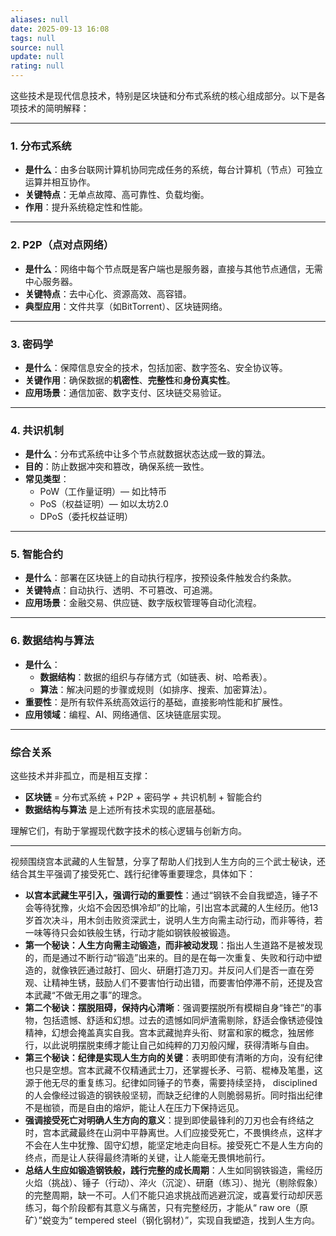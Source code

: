 ```yaml
---
aliases: null
date: 2025-09-13 16:08
tags: null
source: null
update: null
rating: null
---
```


这些技术是现代信息技术，特别是区块链和分布式系统的核心组成部分。以下是各项技术的简明解释：

---

### 1. **分布式系统**

- **是什么**：由多台联网计算机协同完成任务的系统，每台计算机（节点）可独立运算并相互协作。
- **关键特点**：无单点故障、高可靠性、负载均衡。
- **作用**：提升系统稳定性和性能。

---

### 2. **P2P（点对点网络）**

- **是什么**：网络中每个节点既是客户端也是服务器，直接与其他节点通信，无需中心服务器。
- **关键特点**：去中心化、资源高效、高容错。
- **典型应用**：文件共享（如BitTorrent）、区块链网络。

---

### 3. **密码学**

- **是什么**：保障信息安全的技术，包括加密、数字签名、安全协议等。
- **关键作用**：确保数据的**机密性**、**完整性**和**身份真实性**。
- **应用场景**：通信加密、数字支付、区块链交易验证。

---

### 4. **共识机制**

- **是什么**：分布式系统中让多个节点就数据状态达成一致的算法。
- **目的**：防止数据冲突和篡改，确保系统一致性。
- **常见类型**：
  - PoW（工作量证明）— 如比特币
  - PoS（权益证明）— 如以太坊2.0
  - DPoS（委托权益证明）

---

### 5. **智能合约**

- **是什么**：部署在区块链上的自动执行程序，按预设条件触发合约条款。
- **关键特点**：自动执行、透明、不可篡改、可追溯。
- **应用场景**：金融交易、供应链、数字版权管理等自动化流程。

---

### 6. **数据结构与算法**

- **是什么**：
  - **数据结构**：数据的组织与存储方式（如链表、树、哈希表）。
  - **算法**：解决问题的步骤或规则（如排序、搜索、加密算法）。
- **重要性**：是所有软件系统高效运行的基础，直接影响性能和扩展性。
- **应用领域**：编程、AI、网络通信、区块链底层实现。

---

### 综合关系

这些技术并非孤立，而是相互支撑：

- **区块链** = 分布式系统 + P2P + 密码学 + 共识机制 + 智能合约
- **数据结构与算法** 是上述所有技术实现的底层基础。

理解它们，有助于掌握现代数字技术的核心逻辑与创新方向。

---

视频围绕宫本武藏的人生智慧，分享了帮助人们找到人生方向的三个武士秘诀，还结合其生平强调了接受死亡、践行纪律等重要理念，具体如下：

- **以宫本武藏生平引入，强调行动的重要性**：通过“钢铁不会自我塑造，锤子不会等待犹豫，火焰不会因恐惧冷却”的比喻，引出宫本武藏的人生经历。他13岁首次决斗，用木剑击败资深武士，说明人生方向需主动行动，而非等待，若一味等待只会如铁般生锈，行动才能如钢铁般被锻造。
- **第一个秘诀：人生方向需主动锻造，而非被动发现**：指出人生道路不是被发现的，而是通过不断行动“锻造”出来的。目的是在每一次重复、失败和行动中塑造的，就像铁匠通过敲打、回火、研磨打造刀刃。并反问人们是否一直在旁观、让精神生锈，鼓励人们不要害怕行动出错，而要害怕停滞不前，还提及宫本武藏“不做无用之事”的理念。
- **第二个秘诀：摆脱阻碍，保持内心清晰**：强调要摆脱所有模糊自身“锋芒”的事物，包括遗憾、舒适和幻想。过去的遗憾如同炉渣需剔除，舒适会像锈迹侵蚀精神，幻想会掩盖真实自我。宫本武藏抛弃头衔、财富和家的概念，独居修行，以此说明摆脱束缚才能让自己如纯粹的刀刃般闪耀，获得清晰与自由。
- **第三个秘诀：纪律是实现人生方向的关键**：表明即使有清晰的方向，没有纪律也只是空想。宫本武藏不仅精通武士刀，还掌握长矛、弓箭、棍棒及笔墨，这源于他无尽的重复练习。纪律如同锤子的节奏，需要持续坚持， disciplined 的人会像经过锻造的钢铁般坚韧，而缺乏纪律的人则脆弱易折。同时指出纪律不是枷锁，而是自由的熔炉，能让人在压力下保持远见。
- **强调接受死亡对明确人生方向的意义**：提到即使最锋利的刀刃也会有终结之时，宫本武藏最终在山洞中平静离世。人们应接受死亡，不畏惧终点，这样才不会在人生中犹豫、固守幻想，能坚定地走向目标。接受死亡不是人生方向的终点，而是让人获得最终清晰的关键，让人能毫无畏惧地前行。
- **总结人生应如锻造钢铁般，践行完整的成长周期**：人生如同钢铁锻造，需经历火焰（挑战）、锤子（行动）、淬火（沉淀）、研磨（练习）、抛光（剔除假象）的完整周期，缺一不可。人们不能只追求挑战而逃避沉淀，或喜爱行动却厌恶练习，每个阶段都有其意义与痛苦，只有完整经历，才能从“ raw ore（原矿）”蜕变为“ tempered steel（钢化钢材）”，实现自我塑造，找到人生方向。
